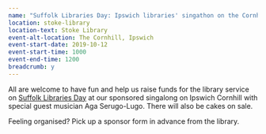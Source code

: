 ```yaml
---
name: "Suffolk Libraries Day: Ipswich libraries' singathon on the Cornhill"
location: stoke-library
location-text: Stoke Library
event-alt-location: The Cornhill, Ipswich
event-start-date: 2019-10-12
event-start-time: 1000
event-end-time: 1200
breadcrumb: y
---
```


All are welcome to have fun and help us raise funds for the library service on [Suffolk Libraries Day](/suffolk-libraries-day/) at our sponsored singalong on Ipswich Cornhill with special guest musician Aga Serugo-Lugo. There will also be cakes on sale.

Feeling organised? Pick up a sponsor form in advance from the library.
